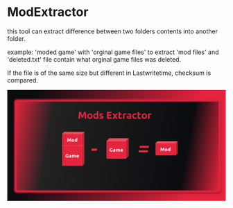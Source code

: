 # ModExtractor
this tool can extract difference between two folders contents into another folder.

example:
'moded game' with 'orginal game files' to extract 'mod files' and 'deleted.txt' file contain what orginal game files was deleted.

If the file is of the same size but different in Lastwritetime, checksum is compared.


![alt text](https://github.com/tecno14/ModExtractor/blob/master/p1.png?raw=true)
